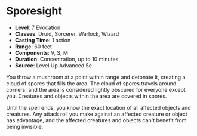 # Sporesight

- **Level**: 7 Evocation
- **Classes**: Druid, Sorcerer, Warlock, Wizard
- **Casting Time**: 1 action
- **Range**: 60 feet
- **Components**: V, S, M
- **Duration**: Concentration, up to 10 minutes
- **Source**: Level Up Advanced 5e

You throw a mushroom at a point within range and detonate it, creating a cloud of spores that fills the area. The cloud of spores travels around corners, and the area is considered lightly obscured for everyone except you. Creatures and objects within the area are covered in spores.

Until the spell ends, you know the exact location of all affected objects and creatures. Any attack roll you make against an affected creature or object has advantage, and the affected creatures and objects can't benefit from being invisible.

